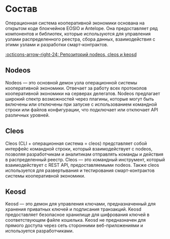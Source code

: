 # Состав

Операционная система кооперативной экономики основана на открытом коде блокчейнов EOSIO и Antelope. Она предоставляет ряд компонентов и библиотек, которые используются для управления узлами распределенного реестра, сбора данных, взаимодействия с этими узлами и разработки смарт-контрактов. 

[:octicons-arrow-right-24: Репозиторий nodeos, cleos и keosd](https://github.com/coopenomics/blockchain)

## Nodeos
Nodeos — это основной демон узла операционной системы кооперативной экономики. Отвечает за работу всех протоколов кооперативной экономики на серверах делегатов. Nodeos предлагает широкий спектр возможностей через плагины, которые могут быть включены или отключены при запуске с использованием командной строки или файлов конфигурации, что подключает или отключает API различных уровней.


## Cleos
Cleos (CLI + операционная система = cleos) представляет собой интерфейс командной строки, который взаимодействует с nodeos, позволяя разработчикам и аналитикам отправлять команды и действия в распределенный реестр. Cleos — это командный инструмент, который взаимодействует с REST API, предоставляемыми nodeos. Также cleos используется для развертывания и тестирования смарт-контрактов системы кооперативной экономики. 


## Keosd
Keosd — это демон для управления ключами, предназначенный для хранения приватных ключей и подписания транзакций. Keosd предоставляет безопасное хранилище для шифрования ключей в соответствующем файле кошелька. Keosd не предназначен для прямого доступа через сеть сторонними веб-приложениями и используется разработчиками. 